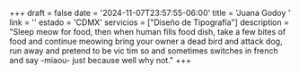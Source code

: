 +++
draft  = false
date   = '2024-11-07T23:57:55-06:00'
title  = 'Juana Godoy '
link   = ''
estado = 'CDMX'
servicios = ["Diseño de Tipografía"]
description = "Sleep meow for food, then when human fills food dish, take a few bites of food and continue meowing bring your owner a dead bird and attack dog, run away and pretend to be vic  tim so and sometimes switches in french and say -miaou- just because well why not."
+++